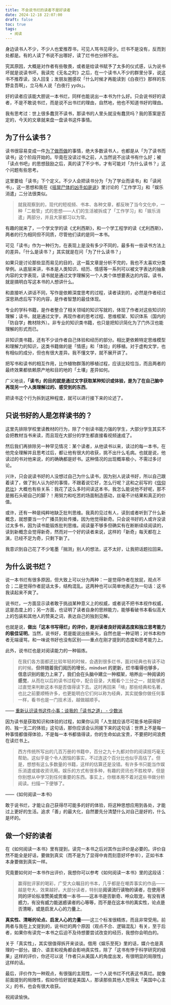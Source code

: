 ```yaml
---
title: 不会说书烂的读者不是好读者
date: 2024-12-18 22:07:00
draft: false
toc: true
tags:
  - 阅读
---
```


身边读书人不少，不少人也爱推荐书，可见人骂书见得少。烂书不是没有，反而到处都是。有的人读了书说不出哪好，读了烂书也分辨不出。

<!--more-->

究其原因，大概是对作者有些敬畏，或者是给读书赋予了太多的仪式感，认为说书坏就是说读书坏。我读完《无名之町》之后，在一个读书人不少的群里分享，说这书不推荐读，没人回复；发朋友圈感叹「什么时候才再能读到《白夜行》那样的东野圭吾啊」，立马有人说「白夜行 yyds」。

好的读者应该能大胆说一本书烂，同样也能说出一本书为什么好。只会说书好的读者，不是不敢说书烂，而是说不出书烂的理由，自然地，他也不知道书好的理由。

我有思考过：世上很多蠢货不读书，那读书的人里头就没有蠢货吗？我的答案是否定的，今天的文章就来盘一盘读书这件事情。

## 为了什么读书？

读书很容易变成一件[为了做而做](/posts/为了做而做的问题在哪/)的事情，绝大多数读书人，也都是从「为了读书而读书」这个阶段开始的。毕竟在没读过书之前，人当然说不出读书有什么好；被「读点书吧」的思想鼓励之后，真的读了不少书，才有可能对「为什么读书？」这个问题有些思考。

这里要给「读书」下个定义。不少人会把读书分为「为了学业而读书」和「读闲书」，这一思想和我在《[摇晃尸体的凶手如是说](/posts/摇晃尸体的凶手如是说/)》里讨论的「工作学习」和「娱乐消遣」二分法很类似。

> 就我观察到的，现代的短视频、书本、各种文章，都反映了当今文化中，一种「二极管」式的思想——人们的生活被拆成了「工作学习」和「娱乐消遣」两部分，并且大家都习以为常。

有趣的就来了，一个学文学的读《尤利西斯》，和一个学工程学的读《尤利西斯》，两者的行为相同但不同质，尽管他们读的是同一本书。

可见「读书」作为一种行为，在表现上是没有多少不同的，最多有一些读书方法上的差异。「什么是读书？」其实就是在问「为了什么读书？」

如果只是讨论那些显而易见的目的，这一篇文章是分析不完的，我也不太喜欢分类举例。从底层来讲，书本是人类知识、经历、情感等一系列可以被文字表达的抽象内容的文字表现，读书就是通过文字理解另一个人类个体想要表达的内容。读书，就是搞明白写这本书的人想讲什么。

和直接听人讲话不同，写作是依赖深度思考的过程，读者读到的，必然是作者经过深思熟虑后写下的内容，是作者智慧的最佳体现。

专业的学科书籍，是作者整合了相关领域的知识写就的，体现了作者对这些知识的理解；读书，就是通过文字，再现作者的思考过程、思维框架、知识体系（国内的「防自学」教材除外）。非专业的知识类书籍，也只是把知识简化为了门外汉也能理解的形式而已。

非知识类书籍，还有不少谈作者自己体验和经历的部分。相比更依赖特定思维模型和理解力的知识，这类书籍做的是「情感」和「体验」的移植。对于虚构文学，也有相似的成分，但也有很大差异。我不懂文学，就不展开讲了。

把写书和读书的相互作用，比作植物群落的移植过程，应该比较恰当，而且两者的最终效果都依赖原产地和目的地的「土壤」差异如何。

广义地谈，**「读书」的目的就是通过文字获取某种知识或体验，是为了在自己脑中再现另一个人类理解过的、感受到的东西**。

把读书这个行为拆到这种程度，就可以进行接下来的论述了。

## 只说书好的人是怎样读书的？

这里先排除学校里读教材的行为，除了个别读书能力强的学生，大部分学生其实不会把教材当书来读，而且现在大部分的学生都直接看视频速成了。

然后我们再排除另一种罕见情况：某个读者，从他读书以来，读过的每一本书，在他完全理解并且思考过后，都让他有很大的收获，挑不出什么毛病。也就是说，他读过的书对他来说，的的确确都是好书。这种情况的出现概率极小，不需过多讨论。

兴许，只会说读书好的人没想过自己为什么读书，因为别人说读书好，所以自己跟着读了，做了别人认为好的事情，不跟着说它好，怎么行呢？这和之前写的《[信仰悲壮](/posts/信仰悲壮/)》大概也有些关系：我花了这么多时间读这本书，我怎么能说他不好呢，那不是搬石头砸自己的脚？！用努力和吃苦的场面制造感动，丝毫不计结果和真正的价值。

或许，还有一种是纯粹地缺乏批判思维。我真的见过有人，读到或者听到了什么新概念，就想要当一个广播员到处传播，因为他觉得新奇。只会说书好的人或许没读过太多书，因为读书能锻炼批判思维。阅读量不够多但确实有在断断续续阅读的，读到新概念会觉得新奇，然而对一个好的读者来说，这样的「新奇」每天都在上演，已经不足为奇，只剩下新了。

我意识到自己花了不少笔墨「揣测」别人的想法，这不太好，让我把话题拉回来。

## 为什么说书烂？

说一本书烂有很多原因，但大致上可以分为两种：一是觉得作者在放屁，观点不合；二是觉得作者屁话太多，结构混乱。这两种也可以简单地表述为一句话：这书我读起来不爽了。

说书烂，一方面显示读者敢于挑战某种意义上的权威，或者说不把书本视作权威，这是态度上的；另一方面，也证明了读者自身的思辨能力，能够看破书本看似高大上的包装和其他人的赞美之词，表达自己的独到见解。

也就是说，**做出「这本书写得烂」的评价，是对读者良好阅读态度和独立思考能力的极佳证明**。当然，说书好，若是能说出些来头，自然也是一种证明；对书本和作者无端谩骂，和一味说书好也没有区别——重点在刚才提到的态度和思考能力上。

此外，说书烂也是对阅读能力的一种锻炼。

> 在我们各方面都还比较年轻的时候，会遇到很多烂书，面对经典也有读不动的时候。**但伴随着我们阅历的增长，mindset 的更新，烂书看得也够多，信息识别的能力上来了，我们会在头脑中建立一种框架，培养出一种阅读的感觉**，从而在以后的读书过程中，配合目录，大概看个三分之一，就能够透过直觉来判断这本书是否值得读下去。这时再回来「啃」那些经典和名著，也比之前要顺畅许多，也更能明白它们何以称为经典，其实就像你做任何事一样，看书也是一门技术活，越做越顺手。

—— [重新认识读书这件小事：谈我的「读书之道」 - 少数派](https://sspai.com/post/90963)

因为读书是获取知识和体验的过程，如果你认同「人生就应该尽可能多地获得好的、独一无二的体验」这句话，那你应该会认同接下来的这句话：世界上不是每一种事情都值得体验，不是每一本书都值得读，你的生命如此宝贵，不要把时间浪费在读烂书上。

> 西方传统所写出的几百万册的书籍中，百分之九十九都对你的阅读技巧毫无帮助。这似乎是个令人困恼的事实，不过连这个百分比也似乎高估了。但是，想想有这么多数量的书籍，这样的估算还是没错。有许多书只能当作娱乐消遣或接收资讯用。娱乐的方式有很多种，有趣的资讯也不胜枚举，但是你别想从中学习到任何重要的东西。事实上，你根本用不着对这些书做分析阅读。扫描一下便够了。

——《如何阅读一本书》

敢于说书烂，才能让自己获得尽可能多的好的体验，将这种思想应用到各处，才能过上更好的生活。追求「善」的最大化，自然要先分清楚什么对自己是好的，什么是坏的。

## 做一个好的读者

在《如何阅读一本书》里有提到，读完一本书之后对其作出评价是必要的。评价自然不能全是好话，要做到真实（而不是为了显得中肯而刻意好坏参半），正如书本本身要做到真实一样。

究竟要如何对一本书作出评价，我想你可以参考《如何阅读一本书》里的这段话：

> 赢得批评家的喝彩，广受大众瞩目的书本，几乎都是在嘲弄事实的作品——越是夸大，效果越好。大部分读者，特别是**阅读流行读物的读者，在使用不同的评论标准赞美或责难一本书——这本书是否新奇、哗众取宠，有没有诱惑力，有没有威力能迷惑读者的心等等，而不是在这本书的真实性，论点是否清晰，或是启发人心的力量上**。

**真实性、清晰的论点、启发人心的力量**——这三个标准很精炼，而且非常受用。前两者与我在上文提到的，说书烂的两个原因（观点不合、逻辑混乱）有关，至于后者，如果你有读完一本书之后迫不及待想要尝试改变的经历，我想你会明白的。

关于「真实性」，其实很值得拆开来谈谈。借用《娱乐至死》里的话，媒介也是真理的一部分。媒介、语言和视角都会影响真实性，除了「这书有悖于科学研究的结果」这样的评价，你还可以说「作者只从美国人的角度出发，有很明显的局限性」这样的话。

最后，评价作为一种观点，有很强的主观性，一个人说书烂不代表这书真烂。就像前面提到的局限性，假如你恰好就是美国人，那读那些其他人觉得太「美国中心主义」的书，也会有很大收获。

祝阅读愉快。

